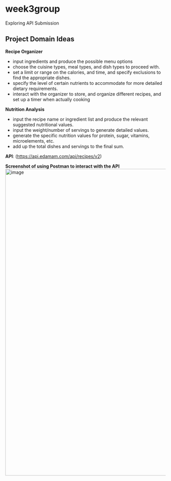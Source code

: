 # week3group
Exploring API Submission 

## Project Domain Ideas
**Recipe Organizer**
- input ingredients and produce the possible menu options
- choose the cuisine types, meal types, and dish types to proceed with.
- set a limit or range on the calories, and time, and specify exclusions to find the appropriate dishes.
- specify the level of certain nutrients to accommodate for more detailed dietary requirements. 
- interact with the organizer to store, and organize different recipes, and set up a timer when actually cooking

**Nutrition Analysis**
- input the recipe name or ingredient list and produce the relevant suggested nutritional values. 
- input the weight/number of servings to generate detailed values.
- generate the specific nutrition values for protein, sugar, vitamins, microelements, etc.
- add up the total dishes and servings to the final sum.

**API**: (https://api.edamam.com/api/recipes/v2)

**Screenshot of using Postman to interact with the API**
<img width="960" alt="image" src="https://github.com/AfraAd/week3group/assets/128275390/77b8c2ec-4d1e-4385-b8d1-62e5d15189d1">

